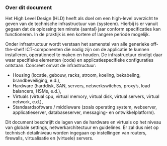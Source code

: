 ### Over dit document

Het High Level Design (HLD) heeft als doel om een high-level overzicht te geven van de technische infrastructuur van {systeem}. Hierbij is er vanuit gegaan dat de oplossing ten minste {aantal} jaar conform specificaties kan functioneren. In de praktijk is een kortere of langere periode mogelijk.

Onder infrastructuur wordt verstaan het samenstel van alle generieke off-the-shelf ICT-componenten die nodig zijn om de applicatie te kunnen installeren, operationeel te maken en houden. De infrastructuur eindigt daar waar specifieke elementen (code) en applicatiespecifieke configuraties ontstaan. Concreet omvat de infrastructuur:

* Housing (locatie, gebouw, racks, stroom, koeling, bekabeling, brandbeveiliging, e.d.),
* Hardware (harddisk, SAN, servers, netwerkswitches, proxy’s, load balancers, HSMs, e.d.),
* Virtuals (virtual cpu, virtual memory, virtual disk, virtual servers, virtual network, e.d.),
* Standaardsoftware / middleware (zoals operating system, webserver, applicatieserver, databaseserver, messaging- en ontwikkelplatform).

Dit document beschrijft de lagen van de hardware en virtuals op het niveau van globale settings, netwerkarchitectuur en guidelines. Er zal dus niet op technisch detailniveau worden ingegaan op instellingen van routers, firewalls, virtualisatie en (virtuele) servers.
